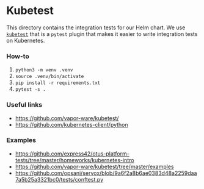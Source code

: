 # Kubetest
This directory contains the integration tests for our Helm chart. We use [`kubetest`](https://kubetest.readthedocs.io/en/latest/) that is a `pytest` plugin that makes it easier to write integration tests on Kubernetes.

### How-to
1. `python3 -m venv .venv`
1. `source .venv/bin/activate`
1. `pip install -r requirements.txt`
1. `pytest -s .`

### Useful links
- https://github.com/vapor-ware/kubetest/
- https://github.com/kubernetes-client/python

### Examples
- https://github.com/express42/otus-platform-tests/tree/master/homeworks/kubernetes-intro
- https://github.com/vapor-ware/kubetest/tree/master/examples
- https://github.com/opsani/servox/blob/9a6f2a8b6ae0383d48a2259daa7a5b25a3321bc0/tests/conftest.py
